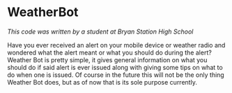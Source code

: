 # WeatherBot

*This code was written by a student at Bryan Station High School*

Have you ever received an alert on your mobile device or weather radio and wondered what the alert meant or what you should do during the alert? Weather Bot is pretty simple, it gives general information on what you should do if said alert is ever issued along with giving some tips on what to do when one is issued. Of course in the future this will not be the only thing Weather Bot does, but as of now that is its sole purpose currently.
